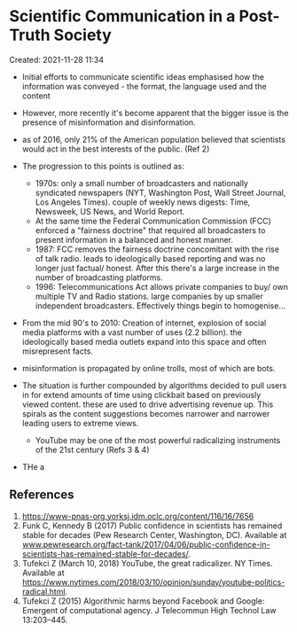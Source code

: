 # Scientific Communication in a Post-Truth Society
Created: 2021-11-28 11:34


* Initial efforts to communicate scientific ideas emphasised how the information was conveyed - the format, the language used and the content
* However, more recently it's become apparent that the bigger issue is the presence of misinformation and disinformation. 
* as of 2016, only 21% of the American population believed that scientists would act in  the best interests of the public. (Ref 2)
* The progression to this points is outlined as:
	* 1970s: only a small number of broadcasters and nationally syndicated newspapers (NYT, Washington Post, Wall Street Journal, Los Angeles Times). couple of weekly news digests: Time, Newsweek, US News, and World Report. 
	* At the same time the Federal Communication Commission (FCC) enforced a "fairness doctrine" that required all broadcasters to present information in a balanced and honest manner. 
	* 1987: FCC removes the fairness doctrine concomitant with the rise of talk radio. leads to ideologically based reporting and was no longer just factual/ honest. After this there's a large increase in the number of broadcasting platforms. 
	* 1996: Telecommunications Act allows private companies to buy/ own multiple TV and Radio stations. large companies by up smaller independent broadcasters. Effectively things begin to homogenise...

* From the mid 90's to 2010: Creation of internet, explosion of social media platforms with a vast number of uses (2.2 billion). the ideologically based media outlets expand into this space and often misrepresent facts. 
* misinformation is propagated by online trolls, most of which are bots.
* The situation is further compounded by algorithms decided to pull users in for extend amounts of time using clickbait based on previously viewed content. these are used to drive advertising revenue up. This spirals as the content suggestions becomes narrower and narrower leading users to extreme views. 
	* YouTube may be one of the most powerful radicalizing instruments of the 21st century (Refs 3 & 4)

* THe a




## References
1. https://www-pnas-org.yorksj.idm.oclc.org/content/116/16/7656
2. Funk C, Kennedy B (2017) Public confidence in scientists has remained stable for decades (Pew Research Center, Washington, DC). Available at www.pewresearch.org/fact-tank/2017/04/06/public-confidence-in-scientists-has-remained-stable-for-decades/.
3. Tufekci Z (March 10, 2018) YouTube, the great radicalizer. NY Times. Available at https://www.nytimes.com/2018/03/10/opinion/sunday/youtube-politics-radical.html.
4. Tufekci Z (2015) Algorithmic harms beyond Facebook and Google: Emergent of computational agency. J Telecommun High Technol Law 13:203–445.
